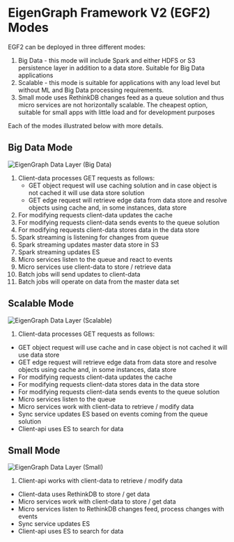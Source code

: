 # EigenGraph Framework V2 (EGF2) Modes

EGF2 can be deployed in three different modes:

1. Big Data - this mode will include Spark and either HDFS or S3 persistence layer in addition to a data store. Suitable for Big Data applications
2. Scalable - this mode is suitable for applications with any load level but without ML and Big Data processing requirements.
3. Small mode uses RethinkDB changes feed as a queue solution and thus micro services are not horizontally scalable. The cheapest option, suitable for small apps with little load and for development purposes

Each of the modes illustrated below with more details.

## Big Data Mode

![](EigenGraphBigData.png "EigenGraph Data Layer (Big Data)")

1. Client-data processes GET requests as follows: 
   * GET object request will use caching solution and in case object is not cached it will use data store solution 
   * GET edge request will retrieve edge data from data store and resolve objects using cache and, in some instances, data store
2. For modifying requests client-data updates the cache
3. For modifying requests client-data sends events to the queue solution 
4. For modifying requests client-data stores data in the data store
5. Spark streaming is listening for changes from queue
6. Spark streaming updates master data store in S3
7. Spark streaming updates ES
8. Micro services listen to the queue and react to events
9. Micro services use client-data to store / retrieve data
10. Batch jobs will send updates to client-data
11. Batch jobs will operate on data from the master data set

## Scalable Mode

![](EigenGraphScalable.png "EigenGraph Data Layer (Scalable)")

1. Client-data processes GET requests as follows:
  * GET object request will use cache and in case object is not cached it will use data store
  * GET edge request will retrieve edge data from data store and resolve objects using cache and, in some instances, data store
* For modifying requests client-data updates the cache
* For modifying requests client-data stores data in the data store
* For modifying requests client-data sends events to the queue solution 
* Micro services listen to the queue
* Micro services work with client-data to retrieve / modify data
* Sync service updates ES based on events coming from the queue solution
* Client-api uses ES to search for data

## Small Mode

![](EigenGraphSmall.png "EigenGraph Data Layer (Small)")

1. Client-api works with client-data to retrieve / modify data
* Client-data uses RethinkDB to store / get data
* Micro services work with client-data to store / get data
* Micro services listen to RethinkDB changes feed, process changes with events
* Sync service updates ES
* Client-api uses ES to search for data
